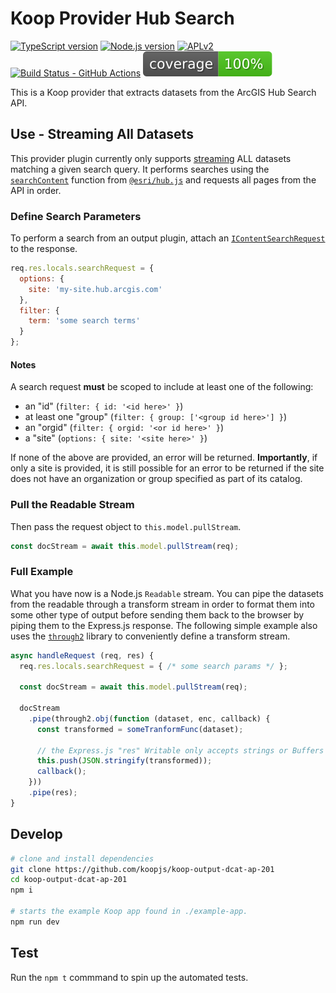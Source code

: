 # Koop Provider Hub Search

[![TypeScript version][ts-badge]][typescript-4-3]
[![Node.js version][nodejs-badge]][nodejs]
[![APLv2][license-badge]][license]
[![Build Status - GitHub Actions][gha-badge]][gha-ci]
![Coverage](./coverage.svg)

This is a Koop provider that extracts datasets from the ArcGIS Hub Search API.

## Use - Streaming All Datasets
This provider plugin currently only supports [streaming](https://nodejs.org/api/stream.html#stream_readable_streams) ALL datasets matching a given search query. It performs searches using the [`searchContent`](https://esri.github.io/hub.js/api/search/searchContent/) function from [`@esri/hub.js`](https://esri.github.io/hub.js/) and requests all pages from the API in order.

### Define Search Parameters
To perform a search from an output plugin, attach an [`IContentSearchRequest`](https://esri.github.io/hub.js/api/search/IContentSearchRequest/) to the response.
```js
req.res.locals.searchRequest = {
  options: {
    site: 'my-site.hub.arcgis.com'
  },
  filter: {
    term: 'some search terms'
  }
};
```

#### Notes
A search request **must** be scoped to include at least one of the following:
- an "id" (`filter: { id: '<id here>' }`)
- at least one "group" (`filter: { group: ['<group id here>'] }`)
- an "orgid" (`filter: { orgid: '<or id here>' }`)
- a "site" (`options: { site: '<site here>' }`)

If none of the above are provided, an error will be returned. **Importantly**, if only a site is provided, it is still possible for an error to be returned if the site does not have an organization or group specified as part of its catalog.

### Pull the Readable Stream
Then pass the request object to `this.model.pullStream`.
```js
const docStream = await this.model.pullStream(req);
```

### Full Example
What you have now is a Node.js `Readable` stream. You can pipe the datasets from the readable through a transform stream in order to format them into some other type of output before sending them back to the browser by piping them to the Express.js response. The following simple example also uses the [`through2`](https://www.npmjs.com/package/through2) library to conveniently define a transform stream.

```js
async handleRequest (req, res) {
  req.res.locals.searchRequest = { /* some search params */ };

  const docStream = await this.model.pullStream(req);

  docStream
    .pipe(through2.obj(function (dataset, enc, callback) {
      const transformed = someTranformFunc(dataset);

      // the Express.js "res" Writable only accepts strings or Buffers
      this.push(JSON.stringify(transformed));
      callback();
    }))
    .pipe(res);
}
```

## Develop
```sh
# clone and install dependencies
git clone https://github.com/koopjs/koop-output-dcat-ap-201
cd koop-output-dcat-ap-201
npm i

# starts the example Koop app found in ./example-app.
npm run dev
```

## Test
Run the `npm t` commmand to spin up the automated tests.



[ts-badge]: https://img.shields.io/badge/TypeScript-4.3-blue.svg
[nodejs-badge]: https://img.shields.io/badge/Node.js->=%2014.16-blue.svg
[nodejs]: https://nodejs.org/dist/latest-v14.x/docs/api/
[gha-badge]: https://github.com/koopjs/koop-provider-hub-search/actions/workflows/nodejs.yml/badge.svg
[gha-ci]: https://github.com/koopjs/koop-provider-hub-search/actions/workflows/nodejs.yml
[typescript]: https://www.typescriptlang.org/
[typescript-4-3]: https://www.typescriptlang.org/docs/handbook/release-notes/typescript-4-3.html
[license-badge]: https://img.shields.io/badge/license-APLv2-blue.svg
[license]: https://github.com/koopjs/koop-provider-hub-search/blob/main/LICENSE
